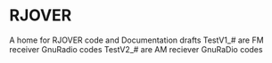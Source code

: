 # RJOVER
A home for RJOVER code and Documentation drafts
TestV1_# are FM receiver GnuRadio codes
TestV2_# are AM reciever GnuRaDio codes 
